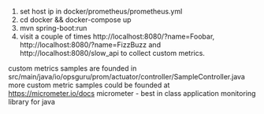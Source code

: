 1. set host ip in docker/prometheus/prometheus.yml
2. cd docker && docker-compose up
3. mvn spring-boot:run
4. visit a couple of times http://localhost:8080/?name=Foobar, http://localhost:8080/?name=FizzBuzz and http://localhost:8080/slow_api to collect custom metrics.

custom metrics samples are founded in src/main/java/io/opsguru/prom/actuator/controller/SampleController.java
more custom metric samples could be founded at https://micrometer.io/docs
micrometer - best in class application monitoring library for java
